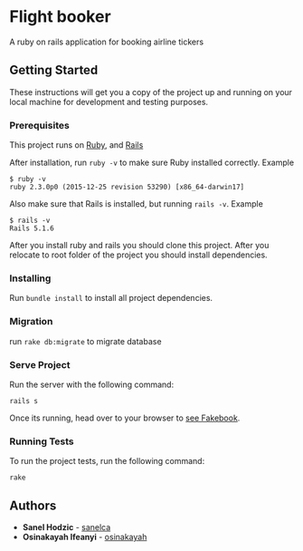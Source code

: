 # Flight booker

A ruby on rails application for booking airline tickers

## Getting Started

These instructions will get you a copy of the project up and running on your local machine for development and testing purposes.

### Prerequisites

This project runs on [Ruby](https://www.ruby-lang.org/en/documentation/installation/),
and [Rails](http://installrails.com/)

After installation, run `ruby -v` to make sure Ruby installed correctly. Example
```
$ ruby -v
ruby 2.3.0p0 (2015-12-25 revision 53290) [x86_64-darwin17]
```

Also make sure that Rails is installed, but running `rails -v`.
Example
```
$ rails -v
Rails 5.1.6
```
After you install ruby and rails you should clone this project.
After you relocate to root folder of the project you should install
dependencies.

### Installing

Run `bundle install` to install all project dependencies.

### Migration

run `rake db:migrate` to migrate database

### Serve Project

Run the server with the following command:

```
rails s
```

Once its running, head over to your browser to [see Fakebook](http://localhost:3000/).


### Running Tests

To run the project tests, run the following command:
```
rake
```

## Authors

* **Sanel Hodzic** - [sanelca](https://github.com/sanelca)
* **Osinakayah Ifeanyi** - [osinakayah](https://github.com/osinakayah)
